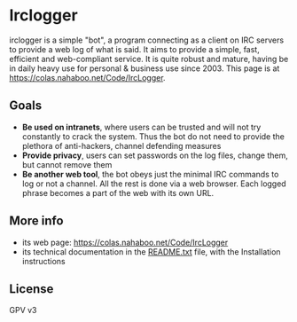 # Irclogger

irclogger is a simple "bot", a program connecting as a client on IRC  servers to provide a web log of what is said. It aims to provide a  simple, fast, efficient and web-compliant service. It is quite robust  and mature, having be in daily heavy use for personal & business use since 2003. This page is at https://colas.nahaboo.net/Code/IrcLogger.

## Goals 

-  **Be used on intranets**, where users can be trusted  and will not try constantly to crack the system. Thus the bot do not  need to provide the plethora of anti-hackers, channel defending measures
-  **Provide privacy**, users can set passwords on the log files, change them, but cannot remove them
-  **Be another web tool**, the bot obeys just the  minimal IRC commands to log or not a channel. All the rest is done via a web browser. Each logged phrase becomes a part of the web with its own  URL.

## More info

- its web page: https://colas.nahaboo.net/Code/IrcLogger
- its technical documentation in the [README.txt](README.txt) file, with the Installation instructions

## License

GPV v3
